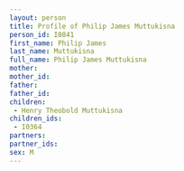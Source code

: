 ```yaml
---
layout: person
title: Profile of Philip James Muttukisna
person_id: I0841
first_name: Philip James
last_name: Muttukisna
full_name: Philip James Muttukisna
mother: 
mother_id: 
father: 
father_id: 
children:
 - Henry Theobold Muttukisna
children_ids:
 - I0364
partners:
partner_ids:
sex: M
---
```


